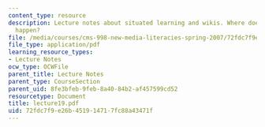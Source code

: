 ```yaml
---
content_type: resource
description: Lecture notes about situated learning and wikis. Where does learning
  happen?
file: /media/courses/cms-998-new-media-literacies-spring-2007/72fdc7f9e26b451914717fc88a43471f_lecture19.pdf
file_type: application/pdf
learning_resource_types:
- Lecture Notes
ocw_type: OCWFile
parent_title: Lecture Notes
parent_type: CourseSection
parent_uid: 8fe3bfeb-9feb-8a40-84b2-af457599cd52
resourcetype: Document
title: lecture19.pdf
uid: 72fdc7f9-e26b-4519-1471-7fc88a43471f
---
```

